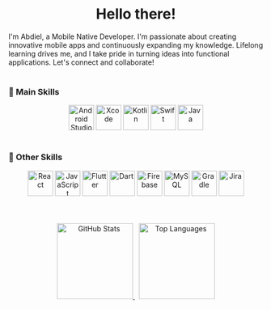 <div align="center">
  <h1>Hello there!</h1>
</div>


<div >
  I'm Abdiel, a Mobile Native Developer. I'm passionate about creating innovative mobile apps and continuously expanding my knowledge. Lifelong learning drives me, and I take pride in turning ideas into functional applications. Let's connect and collaborate!
</div><br>

### 🚀 Main Skills

<div align="center">
  <img src="https://cdn.jsdelivr.net/gh/devicons/devicon/icons/androidstudio/androidstudio-original.svg" width="50" alt="Android Studio" />
  <img src="https://cdn.jsdelivr.net/gh/devicons/devicon/icons/xcode/xcode-original.svg"  width="50" alt="Xcode"/>      
  <img src="https://cdn.jsdelivr.net/gh/devicons/devicon/icons/kotlin/kotlin-original.svg" width="50" alt="Kotlin" />
  <img src="https://cdn.jsdelivr.net/gh/devicons/devicon/icons/swift/swift-original.svg" width="50" alt="Swift" />
  <img src="https://cdn.jsdelivr.net/gh/devicons/devicon/icons/java/java-original.svg" width="50" alt="Java" />
</div><br>

### 🔧 Other Skills

<div align="center">
  <img src="https://cdn.jsdelivr.net/gh/devicons/devicon/icons/react/react-original.svg" width="50" alt="React" />
  <img src="https://cdn.jsdelivr.net/gh/devicons/devicon/icons/javascript/javascript-original.svg" width="50" alt="JavaScript" />
  <img src="https://cdn.jsdelivr.net/gh/devicons/devicon/icons/flutter/flutter-original.svg" width="50" alt="Flutter" />
  <img src="https://cdn.jsdelivr.net/gh/devicons/devicon/icons/dart/dart-original.svg" width="50" alt="Dart" />
  <img src="https://cdn.jsdelivr.net/gh/devicons/devicon/icons/firebase/firebase-plain.svg" width="50" alt="Firebase" />
  <img src="https://cdn.jsdelivr.net/gh/devicons/devicon/icons/mysql/mysql-original.svg" width="50" alt="MySQL" />
  <img src="https://cdn.jsdelivr.net/gh/devicons/devicon/icons/gradle/gradle-plain.svg" width="50" alt="Gradle" />
  <img src="https://cdn.jsdelivr.net/gh/devicons/devicon/icons/jira/jira-original.svg" width="50" alt="Jira" />
</div><br>

<div align="center">
  <br><br>
  <a href="https://github.com/abdielmg007">
    <img height="150" src="https://github-readme-stats.vercel.app/api?username=abdielmg007&show_icons=true&theme=tokyonight&border_radius=10&hide_border=true&hide=issues&count_private=true" alt="GitHub Stats" />
  </a>
  &nbsp;
  <a href="https://github.com/abdielmg007">
    <img height="150" src="https://github-readme-stats.vercel.app/api/top-langs/?username=abdielmg007&layout=compact&theme=tokyonight&border_radius=7&hide_border=true" alt="Top Languages" />
  </a>
</div>

 
